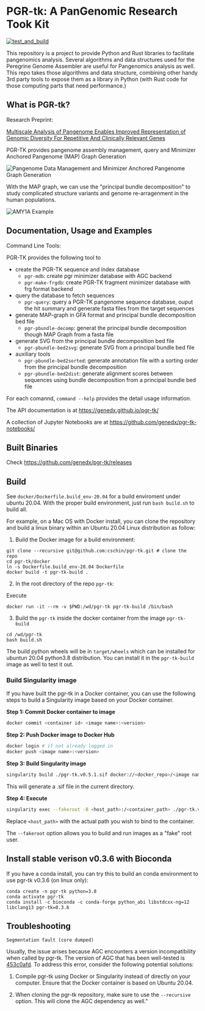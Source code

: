 # PGR-tk: A PanGenomic Research Took Kit

[![test_and_build](https://github.com/genedx/pgr-tk/actions/workflows/test_and_build.yml/badge.svg)](https://github.com/cschin/genedx/actions/workflows/test_and_build.yml)

This repository is a project to provide Python and Rust libraries to facilitate pangenomics analysis. Several algorithms and data structures used for the Peregrine Genome Assembler are useful for Pangenomics analysis as well. This repo takes those algorithms and data structure, combining other handy 3rd party tools to expose them as a library in Python (with Rust code for those computing parts that need performance.) 

## What is PGR-tk?

Research Preprint: 

[Multiscale Analysis of Pangenome Enables Improved Representation of Genomic Diversity For Repetitive And Clinically Relevant Genes](https://www.biorxiv.org/content/10.1101/2022.08.05.502980v2)

PGR-TK provides pangenome assembly management, query and Minimizer Anchored Pangenome (MAP) Graph Generation

![Pangenome Data Management and Minimizer Anchored Pangenome Graph Generation](/images/PGR_TK_Sketch_MAPG_construction.png)

With the MAP graph, we can use the "principal bundle decomposition" to study complicated structure variants and genome re-arragenment in the human populations.

![AMY1A Example](/images/AMY1A_example.png)


## Documentation, Usage and Examples

Command Line Tools:

PGR-TK provides the following tool to 

- create the PGR-TK sequence and index database
	-  `pgr-mdb`: create pgr minimizer database with AGC backend
	-  `pgr-make-frgdb`: create PGR-TK fragment minimizer database with frg format backend
- query the database to fetch sequences
	- `pgr-query`: query a PGR-TK pangenome sequence database, ouput the hit summary and generate fasta files from the target sequences
- generate MAP-graph in GFA format and principal bundle decomposition bed file
	- `pgr-pbundle-decomp`: generat the principal bundle decomposition though MAP Graph from a fasta file
- generate SVG from the principal bundle decomposition bed file
	- `pgr-pbundle-bed2svg`: generate SVG from a principal bundle bed file
- auxiliary tools
	- `pgr-pbundle-bed2sorted`: generate annotation file with a sorting order from the principal bundle decomposition
	- `pgr-pbundle-bed2dist`: generate alignment scores between sequences using bundle decomposition from a principal bundle bed file

For each comannd, `command --help` provides the detail usage information. 

The API documentation is at https://genedx.github.io/pgr-tk/

A collection of Jupyter Notebooks are at https://github.com/genedx/pgr-tk-notebooks/

## Built Binaries

Check https://github.com/genedx/pgr-tk/releases


## Build

See `docker/Dockerfile.build_env-20.04` for a build enviroment under ubuntu 20.04.
With the proper build environment, just run `bash build.sh` to build all.

For example, on a Mac OS with Docker install, you can clone the repository and build a linux binary
within an Ubuntu 20.04 Linux distribution as follow:

1. Build the Docker image for a build environment:

```
git clone --recursive git@github.com:cschin/pgr-tk.git # clone the repo
cd pgr-tk/docker
ln -s Dockerfile.build_env-20.04 Dockerfile
docker build -t pgr-tk-build .
```

2. In the root directory of the repo `pgr-tk`:

Execute 
```
docker run -it --rm -v $PWD:/wd/pgr-tk pgr-tk-build /bin/bash 
```

3. Build the `pgr-tk` inside the docker container from the image `pgr-tk-build`

```
cd /wd/pgr-tk
bash build.sh
```

The build python wheels will be in `target/wheels` which can be installed for ubuntun 20.04 python3.8 distribution. You can install it in the `pgr-tk-build` image as well to test it out.


### Build Singularity image

If you have built the pgr-tk in a Docker container, you can use the following steps to build a Singularity image based on your Docker container.

**Step 1: Commit Docker container to image**

```bash
docker commit <container id> <image name>:<version>
```

**Step 2: Push Docker image to Docker Hub**

```bash
docker login # if not already logged in
docker push <image name>:<version>
```

**Step 3: Build Singularity image**

```bash
singularity build ./pgr-tk.v0.5.1.sif docker://<docker_repo>/<image name>:<version>
```

This will generate a .sif file in the current directory.

**Step 4: Execute**

```bash
singularity exec --fakeroot -B <host_path>:/<container_path> ./pgr-tk.v0.5.1.sif pgr-mdb test.input test_idx
```

Replace `<host_path>` with the actual path you wish to bind to the container.

The `--fakeroot` option allows you to build and run images as a "fake" root user.

## Install stable verison v0.3.6 with Bioconda

If you have a conda install, you can try this to build an conda environment to use pgr-tk v0.3.6 (on linux only):

```
conda create -n pgr-tk python=3.8
conda activate pgr-tk
conda install -c bioconda -c conda-forge python_abi libstdcxx-ng=12 libclang13 pgr-tk=0.3.6
```

## Troubleshooting

`Segmentation fault (core dumped)`

Usually, the issue arises because AGC encounters a version incompatibility when called by pgr-tk. The version of AGC that has been well-tested is [453c0afd](https://github.com/cschin/agc/tree/453c0afdc54b4aa00fa8e97a63f196931fdb81c4). To address this error, consider the following potential solutions:

1. Compile pgr-tk using Docker or Singularity instead of directly on your computer. Ensure that the Docker container is based on Ubuntu 20.04.

2. When cloning the pgr-tk repository, make sure to use the `--recursive` option. This will clone the AGC dependency as well."


